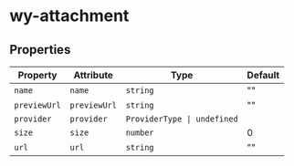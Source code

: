 # wy-attachment

## Properties

| Property     | Attribute    | Type                        | Default |
|--------------|--------------|-----------------------------|---------|
| `name`       | `name`       | `string`                    | ""      |
| `previewUrl` | `previewUrl` | `string`                    | ""      |
| `provider`   | `provider`   | `ProviderType \| undefined` |         |
| `size`       | `size`       | `number`                    | 0       |
| `url`        | `url`        | `string`                    | ""      |
